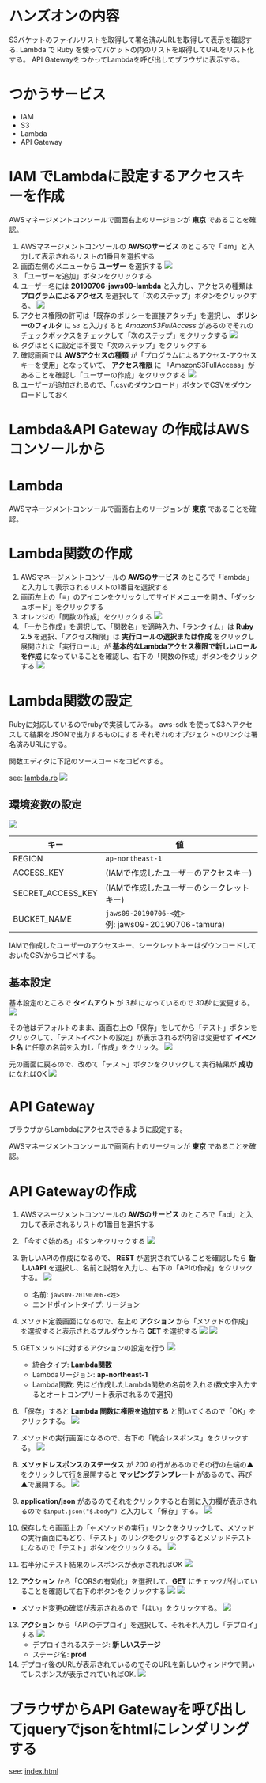 # ハンズオンの内容

S3バケットのファイルリストを取得して署名済みURLを取得して表示を確認する.
Lambda で Ruby を使ってバケットの内のリストを取得してURLをリスト化する。
API GatewayをつかってLambdaを呼び出してブラウザに表示する。

# つかうサービス

- IAM
- S3
- Lambda
- API Gateway

# IAM でLambdaに設定するアクセスキーを作成

AWSマネージメントコンソールで画面右上のリージョンが **東京** であることを確認。

1. AWSマネージメントコンソールの **AWSのサービス** のところで「iam」と入力して表示されるリストの1番目を選択する
2. 画面左側のメニューから **ユーザー** を選択する
   ![](/img/2nd-01.png)
3. 「ユーザーを追加」ボタンをクリックする
4. ユーザー名には **20190706-jaws09-lambda** と入力し、アクセスの種類は **プログラムによるアクセス** を選択して「次のステップ」ボタンをクリックする。
   ![](/img/2nd-02.png)
5. アクセス権限の許可は「既存のポリシーを直接アタッチ」を選択し、 **ポリシーのフィルタ** に `S3` と入力すると *AmazonS3FullAccess* があるのでそれのチェックボックスをチェックして「次のステップ」をクリックする
   ![](/img/2nd-03.png)
6. タグはとくに設定は不要で「次のステップ」をクリックする
7. 確認画面では **AWSアクセスの種類** が「プログラムによるアクセス-アクセスキーを使用」となっていて、 **アクセス権限** に 「AmazonS3FullAccess」があることを確認し「ユーザーの作成」をクリックする
   ![](/img/2nd-04.png)
8. ユーザーが追加されるので、「.csvのダウンロード」ボタンでCSVをダウンロードしておく


# Lambda&API Gateway の作成はAWSコンソールから

# Lambda

AWSマネージメントコンソールで画面右上のリージョンが **東京** であることを確認。

# Lambda関数の作成

1. AWSマネージメントコンソールの **AWSのサービス** のところで「lambda」と入力して表示されるリストの1番目を選択する
2. 画面左上の「≡」のアイコンをクリックしてサイドメニューを開き、「ダッシュボード」をクリックする
3. オレンジの「関数の作成」をクリックする
   ![](/img/2nd-05.png)
4. 「一から作成」を選択して、「関数名」を適時入力、「ランタイム」は **Ruby 2.5** を選択、「アクセス権限」は **実行ロールの選択または作成** をクリックし展開された「実行ロール」が **基本的なLambdaアクセス権限で新しいロールを作成** になっていることを確認し、右下の「関数の作成」ボタンをクリックする
   ![](/img/2nd-06.png)

# Lambda関数の設定

Rubyに対応しているのでrubyで実装してみる。
aws-sdk を使ってS3へアクセスして結果をJSONで出力するものにする
それぞれのオブジェクトのリンクは署名済みURLにする。

関数エディタに下記のソースコードをコピペする。

see: [lambda.rb](/lambda.rb)
![](/img/2nd-07.png)

## 環境変数の設定

![](/img/2nd-08.png)

キー | 値
---|---
REGION| `ap-northeast-1`
ACCESS_KEY| (IAMで作成したユーザーのアクセスキー)
SECRET_ACCESS_KEY| (IAMで作成したユーザーのシークレットキー)
BUCKET_NAME|`jaws09-20190706-<姓>` <br>例: jaws09-20190706-tamura)

IAMで作成したユーザーのアクセスキー、シークレットキーはダウンロードしておいたCSVからコピペする。

## 基本設定

基本設定のところで **タイムアウト** が *3秒* になっているので *30秒* に変更する。
![](/img/2nd-09.png)


その他はデフォルトのまま、画面右上の「保存」をしてから「テスト」ボタンをクリックして、「テストイベントの設定」が表示されるが内容は変更せず **イベント名** に任意の名前を入力し「作成」をクリック。
![](/img/2nd-10.png)

元の画面に戻るので、改めて「テスト」ボタンをクリックして実行結果が **成功** になればOK
![](/img/2nd-11.png)



# API Gateway

ブラウザからLambdaにアクセスできるように設定する。

AWSマネージメントコンソールで画面右上のリージョンが **東京** であることを確認。

# API Gatewayの作成

1. AWSマネージメントコンソールの **AWSのサービス** のところで「api」と入力して表示されるリストの1番目を選択する
2. 「今すぐ始める」ボタンをクリックする
   ![](/img/2nd-12.png)

3. 新しいAPIの作成になるので、 **REST** が選択されていることを確認したら **新しいAPI** を選択し、名前と説明を入力し、右下の「APIの作成」をクリックする。
   ![](/img/2nd-13.png)
    * 名前: `jaws09-20190706-<姓>`
    * エンドポイントタイプ: リージョン
4. メソッド定義画面になるので、左上の **アクション** から「メソッドの作成」を選択すると表示されるプルダウンから **GET** を選択する
   ![](/img/2nd-14.png)
   ![](/img/2nd-15.png)
5. GETメソッドに対するアクションの設定を行う
   ![](/img/2nd-16.png)
    * 統合タイプ: **Lambda関数**
    * Lambdaリージョン: **ap-northeast-1**
    * Lambda関数: 先ほど作成したLambda関数の名前を入れる(数文字入力するとオートコンプリート表示されるので選択)
6. 「保存」すると  **Lambda 関数に権限を追加する**  と聞いてくるので「OK」をクリックする。
   ![](/img/2nd-17.png)
7. メソッドの実行画面になるので、右下の「統合レスポンス」をクリックする。
   ![](/img/2nd-18.png)
8. **メソッドレスポンスのステータス** が *200* の行があるのでその行の左端の▲をクリックして行を展開すると **マッピングテンプレート** があるので、再び▲で展開する。
   ![](/img/2nd-19.png)
9. **application/json** があるのでそれをクリックすると右側に入力欄が表示されるので `$input.json("$.body")` と入力して「保存」する。
   ![](/img/2nd-20.png)
10. 保存したら画面上の「←メソッドの実行」リンクをクリックして、メソッドの実行画面にもどり、「テスト」のリンクをクリックするとメソッドテストになるので「テスト」ボタンをクリックする。
   ![](/img/2nd-21.png)
11. 右半分にテスト結果のレスポンスが表示されればOK
   ![](/img/2nd-22.png)
12. **アクション** から「CORSの有効化」を選択して、**GET** にチェックが付いていることを確認して右下のボタンをクリックする
   ![](/img/2nd-23.png)
   ![](/img/2nd-24.png)
   * メソッド変更の確認が表示されるので「はい」をクリックする。
   ![](/img/2nd-25.png)
13. **アクション** から「APIのデプロイ」を選択して、それそれ入力し「デプロイ」する
   ![](/img/2nd-26.png)
    * デプロイされるステージ: **新しいステージ**
    * ステージ名: **prod**
14. デプロイ後のURLが表示されているのでそのURLを新しいウィンドウで開いてレスポンスが表示されていればOK.
   ![](/img/2nd-27.png)

# ブラウザからAPI Gatewayを呼び出してjqueryでjsonをhtmlにレンダリングする

see: [index.html](/index.html)

